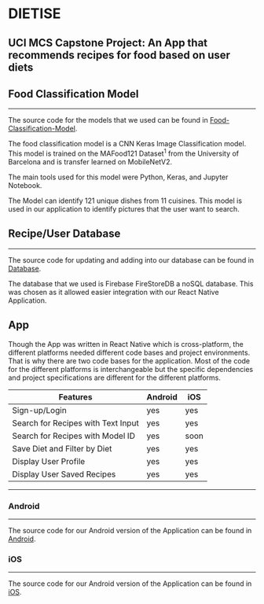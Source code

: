 # DIETISE

UCI MCS Capstone Project: An App that recommends recipes for food based on user diets
---

## Food Classification Model
---

The source code for the models that we used can be found in [Food-Classification-Model](Food-Classification-Model).

<p>
The food classification model is a CNN Keras Image Classification model. This model is trained on the MAFood121 Dataset<sup>1</sup> from the University of Barcelona and is transfer learned on MobileNetV2. 
  
  The main tools used for this model were Python, Keras, and Jupyter Notebook.
  
  The Model can identify 121 unique dishes from 11 cuisines. This model is used in our application to identify pictures that the user want to search.  
  
</p>

## Recipe/User Database
---
The source code for updating and adding into our database can be found in [Database](Database).
<p>
  The database that we used is Firebase FireStoreDB a noSQL database. This was chosen as it allowed easier integration with our React Native Application. 
</p>

## App
<p>
Though the App was written in React Native which is cross-platform, the different platforms needed different code bases and project environments. That is why there are two code bases for the application. Most of the code for the different platforms is interchangeable but the specific dependencies and project specifications are different for the different platforms.
</p>

| Features                           | Android | iOS |
|------------------------------------|---------|-----|
| Sign-up/Login                      | yes     | yes |
| Search for Recipes with Text Input | yes     | yes |
| Search for Recipes with Model ID   | yes     | soon|
| Save Diet and Filter by Diet       | yes     | yes |
| Display User Profile               | yes     | yes |
| Display User Saved Recipes         | yes     | yes |

---
### Android
---
The source code for our Android version of the Application can be found in [Android](Android).


### iOS
---
The source code for our Android version of the Application can be found in [iOS](iOS).
